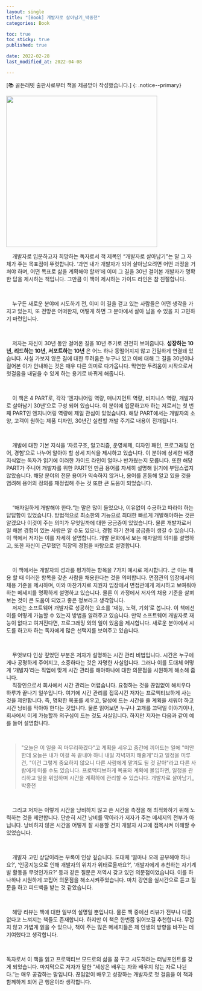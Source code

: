 ```yaml
---
layout: single
title: "[Book] 개발자로 살아남기_박종천"
categories: Book

toc: true
toc_sticky: true
published: true

date: 2022-02-28
last_modified_at: 2022-04-08

---
```


[📚 골든래빗 출판사로부터 책을 제공받아 작성했습니다.]
{: .notice--primary}

<img src="https://user-images.githubusercontent.com/90893579/168480359-90fd55ef-de1b-4719-873f-ec722ec9dee0.jpeg" style="width:400px; display:block; text-align:center;"/>

&nbsp;&nbsp;&nbsp;&nbsp;개발자로 입문하고자 희망하는 독자로서 책 제목인 “개발자로 살아남기”는 말 그 자체가 주는 목표점이 뚜렷합니다.  ‘과연 내가 개발자가 되어 살아남으려면 어떤 과정을 거쳐야 하며, 어떤 목표로 삶을 계획해야 할까’에 이미 그 길을 30년 걸어본 개발자가 명확한 답을 제시하는 책입니다. 그만큼 이 책이 제시하는 가이드 라인은 참 친절합니다.  

<br/>  

&nbsp;&nbsp;&nbsp;&nbsp;누구든 새로운 분야에 시도하기 전, 이미 이 길을 걷고 있는 사람들은 어떤 생각을 가지고 있는지, 또 전망은 어떠한지, 어떻게 하면 그 분야에서 살아 남을 수 있을 지 고민하기 마련입니다.  

<br/>

&nbsp;&nbsp;&nbsp;&nbsp;저자는 자신이 30년 동안 걸어온 길을 10년 주기로 천천히 보여줍니다. __성장하는 10년, 리드하는 10년, 서포트하는 10년__ 은 어느 하나 동떨어지지 않고 긴밀하게 연결돼 있습니다. 사실 가보지 않은 길에 대한 두려움은 누구나 있고 이에 대해 그 길을 30년이나 걸어본 이가 안내하는 것은 매우 다른 의미로 다가옵니다. 막연한 두려움이 시작으로서 첫걸음을 내딛을 수 있게 하는 용기로 바뀌게 해줍니다.

<br/>

&nbsp;&nbsp;&nbsp;&nbsp;이 책은 4 PART로, 각각 ‘엔지니어링 역량, 매니지먼트 역량, 비지니스 역량, 개발자로 살아남기 30년’으로 구성 되어 있습니다. 이 분야에 입문하고자 하는 저로서는 첫 번째 PART인 엔지니어링 역량에 제일 관심이 있었습니다. 해당 PART에서는 개발자의 소양, 고객이 원하는 제품 디자인, 30년간 실천할 개발 주기로 내용이 전개됩니다.

<br/>

&nbsp;&nbsp;&nbsp;&nbsp;개발에 대한 기본 지식을 ‘자료구조, 알고리즘, 운영체제, 디자인 패턴, 프로그래밍 언어, 경험’으로 나누어 알아야 할 상세 지식을 제시하고 있습니다. 이 분야에 상세한 배경 지식없는 독자가 읽기에 이러한 가이드 라인이 얼마나 반가웠는지 모릅니다. 또한 해당 PART가 주니어 개발자를 위한 PART인 만큼 용어를 자세히 설명해 읽기에 부담스럽지 않았습니다. 해당 분야의 전문 용어가 익숙하지 않거나, 용어를 혼동해 알고 있을 것을 염려해 용어의 정의를 재정립해 주는 것 또한 큰 도움이 되었습니다.

<br/>

&nbsp;&nbsp;&nbsp;&nbsp;“애자일하게 개발해야 한다.“는 말은 많이 들었으나, 이유없이 수긍하고 따라야 하는 답답함이 있었습니다. 방법적으로 최소한의 기능으로 최대한 빠르게 개발해야하는 것은 알겠으나 이것이 주는 의미가 무엇일까에 대한 궁금증이 있었습니다. 물론 개발자로서 일 해본 경험이 있는 사람은 알 수도 있으나, 경험 하기 전에 궁금증이 생길 수 있습니다. 이 책에서 저자는 이를 자세히 설명합니다. 개발 문화에서 보는 애자일의 의미를 설명하고, 또한 자신이 근무했던 직장의 경험을 바탕으로 설명합니다.

<br/>

&nbsp;&nbsp;&nbsp;&nbsp;이 책에서는 개발자의 성과를 평가하는 항목을 7가지 예시로 제시합니다. 곧 이는 채용 할 때 이러한 항목을 갖춘 사람을 채용한다는 것을 의미합니다. 면접관의 입장에서의 채용 기준을 제시하며, 이와 마찬가지로 지원자 입장에서 면접관에게 제시하고 보여줘야 하는 메세지를 명확하게 설명하고 있습니다. 물론 이 과정에서 저자의 채용 기준을 살펴보는 것이 큰 도움이 되었고 좋은 정보라고 생각합니다.  
&nbsp;&nbsp;&nbsp;&nbsp;저자는 소프트웨어 개발자로 성공하는 요소를 ‘재능, 노력, 기회’로 봅니다. 이 책에선 이를 어떻게 가늠할 수 있는지 방법을 알려주고 있습니다. 만약 소프트웨어 개발자로 재능이 없다고 여겨진다면, 프로그래밍 외의 일이 있음을 제시합니다. 새로운 분야에서 시도를 하고자 하는 독자에게 많은 선택지를 보여주고 있습니다.

<br/>

&nbsp;&nbsp;&nbsp;&nbsp;무엇보다 인상 깊었던 부분은 저자가 설명하는 시간 관리 비법입니다. 시간은 누구에게나 공평하게 주어지고, 소중하다는 것은 자명한 사실입니다. 그러나 이를 도대체 어떻게 ‘개발자’라는 직업에 맞게 시간 관리를 해야하나에 대한 의문점을 시원하게 해소해 줍니다.  
&nbsp;&nbsp;&nbsp;&nbsp;직장인으로서 회사에서 시간 관리는 어렵습니다. 요청하는 것을 끊임없이 해치우다 하루가 끝나기 일쑤입니다. 여기에 시간 관리를 접목시킨 저자는 프로액티브하게 사는 것을 제안합니다. 즉, 명확한 목표를 세우고, 달성에 드는 시간을 쓸 계획을 세워야 하고 시간 낭비를 막아야 한다는 것입니다. 물론 읽어보면 누구나 고개를 끄덕일 이야기이나, 회사에서 이게 가능할까 의구심이 드는 것도 사실입니다. 하지만 저자는 다음과 같이 예를 들어 설명합니다.

<br />

> "오늘은 이 일을 꼭 마무리하겠다"고 계획을 세우고 중간에 끼어드는 일에 "미안한데 오늘은 내가 이걸 꼭 끝내야 하니 내일 저녁까지 해줄게"라고 일정을 미루건, "이건 그렇게 중요하지 않으니 다른 사람에게 맡겨도 될 것 같아"라고 다른 사람에게 미룰 수도 있습니다. 프로액티브하게 목표와 계획에 몰입하면, 일정을 관리하고 일을 위임하며 시간을 계획하에 관리할 수 있습니다.
> 개발자로 살아남기_박종천  

<br/>

&nbsp;&nbsp;&nbsp;&nbsp;그리고 저자는 이렇게 시간을 낭비하지 않고 쓴 시간을 측정을 해 최적화하기 위해 노력하는 것을 제안합니다. 단순히 시간 낭비를 막아라가 저자가 주는 메세지의 전부가 아닙니다. 낭비하지 않은 시간을 어떻게 잘 사용할 건지 개발자 사고에 접목시켜 이해할 수 있었습니다.

<br />

&nbsp;&nbsp;&nbsp;&nbsp;개발자 고민 상담이라는 부록이 인상 깊습니다. 도대체 ‘얼마나 오래 공부해야 하나요?’, ‘인공지능으로 인해 개발자의 위치가 위태로울까요?’, ‘개발자에게 추천하는 자기계발 활동을 무엇인가요?’ 등과 같은 질문은 저역시 갖고 있던 의문점이었습니다. 이를 하나하나 시원하게 꼬집어 의문점을 해소시켜주었습니다. 마치 강연을 실시간으로 듣고 질문을 하고 피드백을 받는 것 같았습니다.

<br />

&nbsp;&nbsp;&nbsp;&nbsp;해당 리뷰는 책에 대한 일부의 설명일 뿐입니다. 물론 책 중에선 리뷰가 전부나 다름 없다고 느껴지는 책들도 존재합니다. 하지만 이 책은 한번쯤 읽어보길 추천합니다. 무겁지 않고 가볍게 읽을 수 있으나, 책이 주는 많은 메세지들은 제 인생의 방향을 바꾸는 데 기여했다고 생각합니다.

<br />

  독자로서 이 책을 읽고 프로액티브 모드로의 삶을 꿈 꾸고 시도하려는 터닝포인트를 갖게 되었습니다. 마지막으로 저자가 말한 “세상은 배우는 자와 배우지 않는 자로 나뉜다.”는 매우 공감하는 말입니다. 끊임없이 배우고 성장하는 개발자로 첫 걸음을 이 책과 함께하게 되어 큰 행운이라 생각합니다.  
